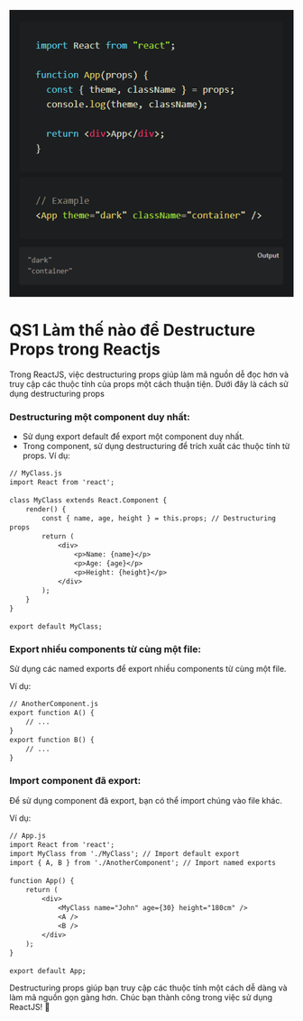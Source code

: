 ![Create-HTML-1](images/destructure.png)

# QS1 Làm thế nào để Destructure Props trong Reactjs

Trong ReactJS, việc destructuring props giúp làm mã nguồn dễ đọc hơn và truy cập các thuộc tính của props một cách thuận tiện. Dưới đây là cách sử dụng destructuring props

### Destructuring một component duy nhất:

- Sử dụng export default để export một component duy nhất.
- Trong component, sử dụng destructuring để trích xuất các thuộc tính từ props. Ví dụ:

```
// MyClass.js
import React from 'react';

class MyClass extends React.Component {
    render() {
        const { name, age, height } = this.props; // Destructuring props
        return (
            <div>
                <p>Name: {name}</p>
                <p>Age: {age}</p>
                <p>Height: {height}</p>
            </div>
        );
    }
}

export default MyClass;

```

### Export nhiều components từ cùng một file:

Sử dụng các named exports để export nhiều components từ cùng một file. 

Ví dụ:

```
// AnotherComponent.js
export function A() {
    // ...
}
export function B() {
    // ...
}

```

### Import component đã export:

Để sử dụng component đã export, bạn có thể import chúng vào file khác. 

Ví dụ:

```
// App.js
import React from 'react';
import MyClass from './MyClass'; // Import default export
import { A, B } from './AnotherComponent'; // Import named exports

function App() {
    return (
        <div>
            <MyClass name="John" age={30} height="180cm" />
            <A />
            <B />
        </div>
    );
}

export default App;
```
Destructuring props giúp bạn truy cập các thuộc tính một cách dễ dàng và làm mã nguồn gọn gàng hơn. Chúc bạn thành công trong việc sử dụng ReactJS! 🚀